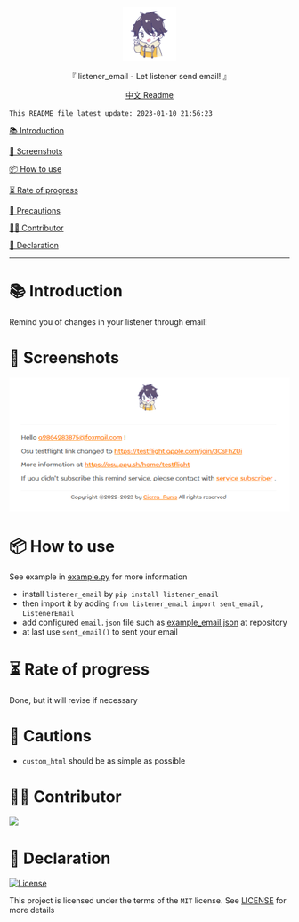 <div align="center">
  <img id="listener_email" width="96" alt="listener_email" src="https://raw.githubusercontent.com/Cierra-Runis/listener_email/master/repository_icon/icon.svg">
  <p>『 listener_email - Let listener send email! 』</p>
  <a href='https://github.com/Cierra-Runis/listener_email/blob/master/README_zh.md'>中文 Readme</a>
</div>

`This README file latest update: 2023-01-10 21:56:23`

[📚 Introduction](#-Introduction)

[📸 Screenshots](#-Screenshots)

[📦 How to use](#-How-to-use)

[⏳ Rate of progress](#-Rate-of-progress)

[📌 Precautions](#-Precautions)

[🧑‍💻 Contributor](#-Contributor)

[🔦 Declaration](#-Declaration)

---

# 📚 Introduction

Remind you of changes in your listener through email!

# 📸 Screenshots

![screenshots_1](https://raw.githubusercontent.com/Cierra-Runis/listener_email/master/img/screenshots_zh_1.png)

# 📦 How to use

See example in [example.py](https://github.com/Cierra-Runis/listener_email/blob/master/src/listener_email/example.py) for more information

- install `listener_email` by `pip install listener_email`
- then import it by adding `from listener_email import sent_email, ListenerEmail`
- add configured `email.json` file such as [example_email.json](https://github.com/Cierra-Runis/listener_email/blob/master/src/listener_email/example_email.json) at repository
- at last use `sent_email()` to sent your email

# ⏳ Rate of progress

Done, but it will revise if necessary

# 📌 Cautions

- `custom_html` should be as simple as possible

# 🧑‍💻 Contributor

<a href="https://github.com/Cierra-Runis/listener_email/graphs/contributors">
  <img src="https://contrib.rocks/image?repo=Cierra-Runis/listener_email" />
</a>

# 🔦 Declaration

[![License](https://img.shields.io/github/license/Cierra-Runis/listener_email)](https://github.com/Cierra-Runis/listener_email/blob/master/LICENSE)

This project is licensed under the terms of the `MIT` license. See [LICENSE](https://github.com/Cierra-Runis/listener_email/blob/master/LICENSE) for more details
